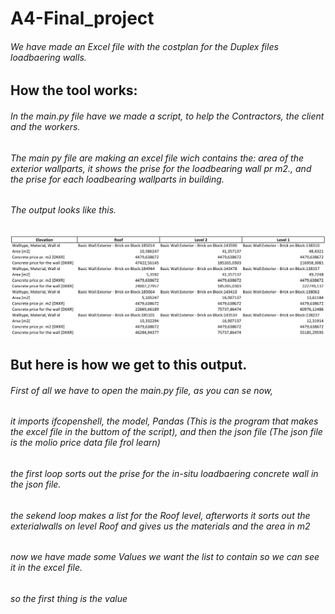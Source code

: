# A4-Final_project
###### We have made an Excel file with the costplan for the Duplex files loadbaering walls.

## How the tool works:
###### In the main.py file have we made a script, to help the Contractors, the client and the workers. 
###### The main py file are making an excel file wich contains the: area of the exterior wallparts, it shows the prise for the loadbearing wall pr m2., and the prise for each loadbearing wallparts in building.
###### The output looks like this. 
![Our Cost-plan](https://github.com/AnjaHolmquist/A4-Final_project/blob/main/the%20costplan.png)

## But here is how we get to this output.
###### First of all we have to open the main.py file, as you can se now,
###### it imports ifcopenshell, the model, Pandas (This is the program that makes the excel file in the buttom of the script), and then the json file (The json file is the molio price data file frol learn)
###### the first loop sorts out the prise for the in-situ loadbaering concrete wall in the json file.
###### the sekend loop makes a list for the Roof level, afterworts it sorts out the exterialwalls on level Roof and gives us the materials and the area in m2
###### now we have made some Values we want the list to contain so we can see it in the excel file.
###### so the first thing is the value 
